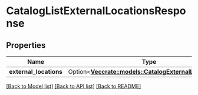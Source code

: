 # CatalogListExternalLocationsResponse

## Properties

Name | Type | Description | Notes
------------ | ------------- | ------------- | -------------
**external_locations** | Option<[**Vec<crate::models::CatalogExternalLocationInfo>**](CatalogExternalLocationInfo.md)> |  | [optional]

[[Back to Model list]](../README.md#documentation-for-models) [[Back to API list]](../README.md#documentation-for-api-endpoints) [[Back to README]](../README.md)


